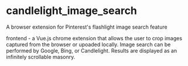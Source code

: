 # candlelight_image_search
A browser extension for Pinterest's flashlight image search feature

frontend - a Vue.js chrome extension that allows the user to crop images captured from the browser or upoaded locally. Image search can be performed by Google, Bing, or Candlelight. Results are displayed as an infinitely scrollable masonry.   

